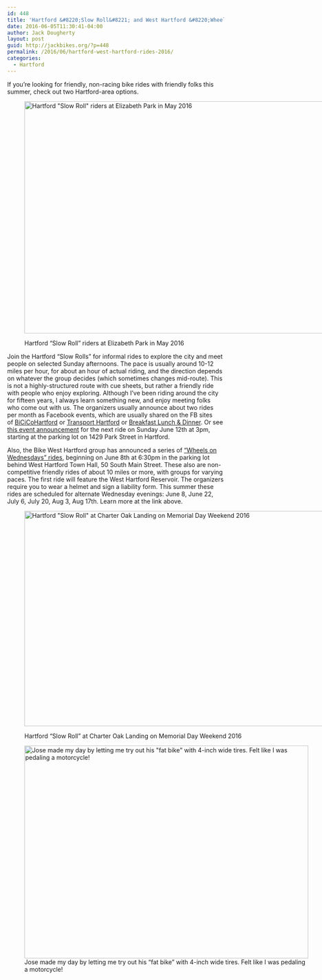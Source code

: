 ```yaml
---
id: 448
title: 'Hartford &#8220;Slow Roll&#8221; and West Hartford &#8220;Wheels&#8221; Rides'
date: 2016-06-05T11:30:41-04:00
author: Jack Dougherty
layout: post
guid: http://jackbikes.org/?p=448
permalink: /2016/06/hartford-west-hartford-rides-2016/
categories:
  - Hartford
---
```

If you&#8217;re looking for friendly, non-racing bike rides with friendly folks this summer, check out two Hartford-area options.<figure id="attachment_449" aria-describedby="caption-attachment-449" style="width: 960px" class="wp-caption aligncenter">

[<img class="size-full wp-image-449" src="http://jackbikes.org/wp-content/uploads/2016/06/2016-05-15-slow-roll-ElizabethPark.jpg" alt="Hartford &quot;Slow Roll&quot; riders at Elizabeth Park in May 2016" width="960" height="540" srcset="https://jackbikes.org/wp-content/uploads/2016/06/2016-05-15-slow-roll-ElizabethPark.jpg 960w, https://jackbikes.org/wp-content/uploads/2016/06/2016-05-15-slow-roll-ElizabethPark-300x169.jpg 300w, https://jackbikes.org/wp-content/uploads/2016/06/2016-05-15-slow-roll-ElizabethPark-768x432.jpg 768w" sizes="(max-width: 960px) 100vw, 960px" />](http://jackbikes.org/wp-content/uploads/2016/06/2016-05-15-slow-roll-ElizabethPark.jpg)<figcaption id="caption-attachment-449" class="wp-caption-text">Hartford &#8220;Slow Roll&#8221; riders at Elizabeth Park in May 2016</figcaption></figure> 

Join the Hartford &#8220;Slow Rolls&#8221; for informal rides to explore the city and meet people on selected Sunday afternoons. The pace is usually around 10-12 miles per hour, for about an hour of actual riding, and the direction depends on whatever the group decides (which sometimes changes mid-route). This is not a highly-structured route with cue sheets, but rather a friendly ride with people who enjoy exploring. Although I&#8217;ve been riding around the city for fifteen years, I always learn something new, and enjoy meeting folks who come out with us. The organizers usually announce about two rides per month as Facebook events, which are usually shared on the FB sites of [BiCiCoHartford](https://www.facebook.com/BiCiCoHartford/) or [Transport Hartford](https://www.facebook.com/groups/491115301016844/) or [Breakfast Lunch & Dinner](https://www.facebook.com/breakfastxlunchxdinner/). Or see [this event announcement](https://www.facebook.com/events/1921841008042291) for the next ride on Sunday June 12th at 3pm, starting at the parking lot on 1429 Park Street in Hartford.

Also, the Bike West Hartford group has announced a series of [&#8220;Wheels on Wednesdays&#8221; rides](http://www.bikewesthartford.org/info), beginning on June 8th at 6:30pm in the parking lot behind West Hartford Town Hall, 50 South Main Street. These also are non-competitive friendly rides of about 10 miles or more, with groups for varying paces. The first ride will feature the West Hartford Reservoir. The organizers require you to wear a helmet and sign a liability form. This summer these rides are scheduled for alternate Wednesday evenings: June 8, June 22, July 6, July 20, Aug 3, Aug 17th. Learn more at the link above.<figure id="attachment_450" aria-describedby="caption-attachment-450" style="width: 904px" class="wp-caption aligncenter">

[<img class="size-full wp-image-450" src="http://jackbikes.org/wp-content/uploads/2016/06/2016-05-29-Slow-Roll-CharterOakLanding.jpg" alt="Hartford &quot;Slow Roll&quot; at Charter Oak Landing on Memorial Day Weekend 2016" width="904" height="501" srcset="https://jackbikes.org/wp-content/uploads/2016/06/2016-05-29-Slow-Roll-CharterOakLanding.jpg 904w, https://jackbikes.org/wp-content/uploads/2016/06/2016-05-29-Slow-Roll-CharterOakLanding-300x166.jpg 300w, https://jackbikes.org/wp-content/uploads/2016/06/2016-05-29-Slow-Roll-CharterOakLanding-768x426.jpg 768w" sizes="(max-width: 904px) 100vw, 904px" />](http://jackbikes.org/wp-content/uploads/2016/06/2016-05-29-Slow-Roll-CharterOakLanding.jpg)<figcaption id="caption-attachment-450" class="wp-caption-text">Hartford &#8220;Slow Roll&#8221; at Charter Oak Landing on Memorial Day Weekend 2016</figcaption></figure> <figure id="attachment_451" aria-describedby="caption-attachment-451" style="width: 660px" class="wp-caption aligncenter">[<img class="size-large wp-image-451" src="http://jackbikes.org/wp-content/uploads/2016/06/2016-05-29-Jose-Big-Bird2-1024x768.jpg" alt="Jose made my day by letting me try out his &quot;fat bike&quot; with 4-inch wide tires. Felt like I was pedaling a motorcycle!" width="660" height="495" srcset="https://jackbikes.org/wp-content/uploads/2016/06/2016-05-29-Jose-Big-Bird2-1024x768.jpg 1024w, https://jackbikes.org/wp-content/uploads/2016/06/2016-05-29-Jose-Big-Bird2-300x225.jpg 300w, https://jackbikes.org/wp-content/uploads/2016/06/2016-05-29-Jose-Big-Bird2-768x576.jpg 768w" sizes="(max-width: 660px) 100vw, 660px" />](http://jackbikes.org/wp-content/uploads/2016/06/2016-05-29-Jose-Big-Bird2.jpg)<figcaption id="caption-attachment-451" class="wp-caption-text">Jose made my day by letting me try out his &#8220;fat bike&#8221; with 4-inch wide tires. Felt like I was pedaling a motorcycle!</figcaption></figure> 

&nbsp;